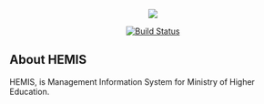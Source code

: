 <p align="center"><img src="https://laravel.com/assets/img/components/logo-laravel.svg"></p>

<p align="center">
<a href="https://travis-ci.org/laravel/framework"><img src="https://hemis.edu.af/img/hemis-logo.png" alt="Build Status"></a>
</p>

## About HEMIS

HEMIS, is Management Information System for Ministry of Higher Education.